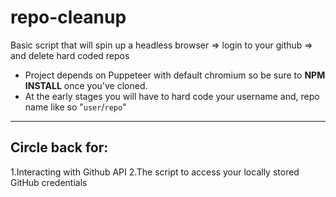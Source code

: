 # repo-cleanup
Basic script that will spin up a headless browser => login to your github => and delete hard coded repos

- Project depends on Puppeteer with default chromium so be sure to **NPM INSTALL** once you've cloned.
- At the early stages you will have to hard code your username and, repo name like so "`user`/`repo`"
---

## Circle back for:
1.Interacting with Github API
2.The script to access your locally stored GitHub credentials
